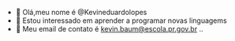 - 👋 Olá,meu nome é @Kevineduardolopes
- 👀 Estou interessado em aprender a programar novas linguagems 
- 🌱 Meu email de contato é kevin.baum@escola.pr.gov.br
..


